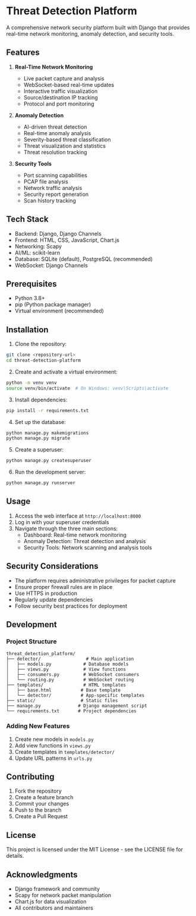 # Threat Detection Platform

A comprehensive network security platform built with Django that provides real-time network monitoring, anomaly detection, and security tools.

## Features

1. **Real-Time Network Monitoring**
   - Live packet capture and analysis
   - WebSocket-based real-time updates
   - Interactive traffic visualization
   - Source/destination IP tracking
   - Protocol and port monitoring

2. **Anomaly Detection**
   - AI-driven threat detection
   - Real-time anomaly analysis
   - Severity-based threat classification
   - Threat visualization and statistics
   - Threat resolution tracking

3. **Security Tools**
   - Port scanning capabilities
   - PCAP file analysis
   - Network traffic analysis
   - Security report generation
   - Scan history tracking

## Tech Stack

- Backend: Django, Django Channels
- Frontend: HTML, CSS, JavaScript, Chart.js
- Networking: Scapy
- AI/ML: scikit-learn
- Database: SQLite (default), PostgreSQL (recommended)
- WebSocket: Django Channels

## Prerequisites

- Python 3.8+
- pip (Python package manager)
- Virtual environment (recommended)

## Installation

1. Clone the repository:
```bash
git clone <repository-url>
cd threat-detection-platform
```

2. Create and activate a virtual environment:
```bash
python -m venv venv
source venv/bin/activate  # On Windows: venv\Scripts\activate
```

3. Install dependencies:
```bash
pip install -r requirements.txt
```

4. Set up the database:
```bash
python manage.py makemigrations
python manage.py migrate
```

5. Create a superuser:
```bash
python manage.py createsuperuser
```

6. Run the development server:
```bash
python manage.py runserver
```

## Usage

1. Access the web interface at `http://localhost:8000`
2. Log in with your superuser credentials
3. Navigate through the three main sections:
   - Dashboard: Real-time network monitoring
   - Anomaly Detection: Threat detection and analysis
   - Security Tools: Network scanning and analysis tools

## Security Considerations

- The platform requires administrative privileges for packet capture
- Ensure proper firewall rules are in place
- Use HTTPS in production
- Regularly update dependencies
- Follow security best practices for deployment

## Development

### Project Structure

```
threat_detection_platform/
├── detector/                 # Main application
│   ├── models.py            # Database models
│   ├── views.py             # View functions
│   ├── consumers.py         # WebSocket consumers
│   └── routing.py           # WebSocket routing
├── templates/               # HTML templates
│   ├── base.html           # Base template
│   └── detector/           # App-specific templates
├── static/                 # Static files
├── manage.py              # Django management script
└── requirements.txt       # Project dependencies
```

### Adding New Features

1. Create new models in `models.py`
2. Add view functions in `views.py`
3. Create templates in `templates/detector/`
4. Update URL patterns in `urls.py`

## Contributing

1. Fork the repository
2. Create a feature branch
3. Commit your changes
4. Push to the branch
5. Create a Pull Request

## License

This project is licensed under the MIT License - see the LICENSE file for details.

## Acknowledgments

- Django framework and community
- Scapy for network packet manipulation
- Chart.js for data visualization
- All contributors and maintainers 